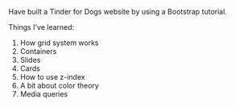 Have built a Tinder for Dogs website by using a Bootstrap tutorial. 

Things I've learned:

1. How grid system works 
2. Containers
3. Slides 
4. Cards
5. How to use z-index 
6. A bit about color theory
7. Media queries